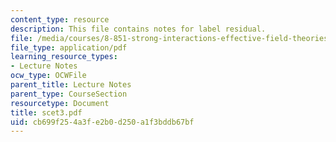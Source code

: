 ```yaml
---
content_type: resource
description: This file contains notes for label residual.
file: /media/courses/8-851-strong-interactions-effective-field-theories-of-qcd-spring-2006/cb699f254a3fe2b0d250a1f3bddb67bf_scet3.pdf
file_type: application/pdf
learning_resource_types:
- Lecture Notes
ocw_type: OCWFile
parent_title: Lecture Notes
parent_type: CourseSection
resourcetype: Document
title: scet3.pdf
uid: cb699f25-4a3f-e2b0-d250-a1f3bddb67bf
---
```

